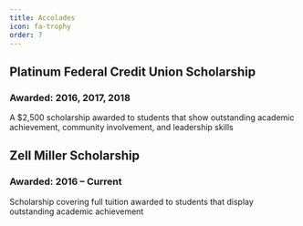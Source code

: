 ```yaml
---
title: Accolades
icon: fa-trophy
order: 7
---
```


## Platinum Federal Credit Union Scholarship
### Awarded: 2016, 2017, 2018

A $2,500 scholarship awarded to students that show outstanding academic achievement, community involvement, and leadership skills

## Zell Miller Scholarship
### Awarded: 2016 – Current 

Scholarship covering full tuition awarded to students that display outstanding academic achievement
